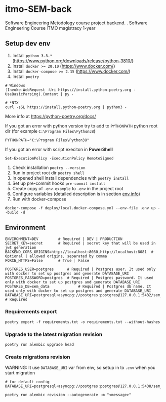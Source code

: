 # itmo-SEM-back
Software Engineering Metodology course project backend. . Software Engineering Course ITMO magistracy 1-year


## Setup dev env

1. Install `python 3.8.*` (https://www.python.org/downloads/release/python-3810/)
1. Install `docker >= 20.10` (https://www.docker.com/)
1. Install `docker-compose >= 2.15` (https://www.docker.com/)
1. Install `poetry`

```shell
# Windows
(Invoke-WebRequest -Uri https://install.python-poetry.org -UseBasicParsing).Content | py -

# *NIX
curl -sSL https://install.python-poetry.org | python3 -
```

More info at https://python-poetry.org/docs/

If you got an error with python version try to add to `PYTHONPATH` python root dir (for
example `C:\Program Files\Python38`)
```shell
PYTHONPATH="C:\Program Files\Python38"
```

If you got an error with script execiton in **PowerShell**
```shell
Set-ExecutionPolicy -ExecutionPolicy RemoteSigned
```

1. Check installation `poetry --version`
1. Run in project root dir `poetry shell`
1. In opened shell install dependencies with `poetry install`
1. Set up pre-commit hooks `pre-commit install`
1. Create copy of `.env.example` to `.env` in the project root
1. Configure variables (detailed description is in section [env info](#environment))
1. Run with docker-compose
```shell
docker-compose -f deploy/local.docker-compose.yml --env-file .env up --build -d
```

## Environment

```shell
ENVIRONMENT=DEV         # Required | DEV | PRODUCTION
SECRET_KEY=secret       # Required | secret key that will be used in jwt generation
BACKEND_CORS_ORIGINS=http://localhost:8080,http://localhost:8081  # Optional | allowed origins, separated by comma
FORCE_HTTPS=False       # True | False

POSTGRES_USER=postgres      # Required | Postgres user. It used only with docker to set up postgres and generate DATABASE_URI
POSTGRES_PASSWORD=postgres  # Required | Postgres password. It used only with docker to set up postgres and generate DATABASE_URI
POSTGRES_DB=sem_data             # Required | Postgres db name. It used only with docker to set up postgres and generate DATABASE_URI
DATABASE_URI=postgresql+asyncpg://postgres:postgres@127.0.0.1:5432/sem_data  # Required
```

### Requirements export

```shell
poetry export -f requirements.txt -o requirements.txt --without-hashes
```


### Upgrade to the latest migration revision

```shell
poetry run alembic upgrade head
```


### Create migrations revision
WARNING: It use `DATABASE_URI` var from env, so setup in to `.env` when you start migration


```
# for default config
DATABASE_URI=postgresql+asyncpg://postgres:postgres@127.0.0.1:5438/sem_data
```


```shell
poetry run alembic revision --autogenerate -m "<message>"
```
